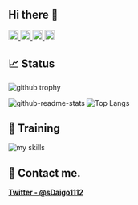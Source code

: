 ## Hi there 👋
<p align="left">
  <a href="https://github.com/SuharaDaigo">
    <img height="20" src="https://komarev.com/ghpvc/?username=SuharaDaigo" />
  </a>
  <a href="https://github.com/SuharaDaigo">
    <img height="20" src="https://img.shields.io/github/followers/SuharaDaigo?label=follow&logo=github&style=flat" />
  </a>
  <a href="http://qiita.com/SDaigo1112">
    <img height="20" src="https://qiita-badge.apiapi.app/s/SDaigo1112/posts.svg" />
  </a>
  <a href="http://qiita.com/SDaigo1112">
    <img height="20" src="https://qiita-badge.apiapi.app/s/SDaigo1112/contributions.svg" />
  </a>
</p>

## 📈 Status
<img align="center" alt="github trophy" src="http://github-profile-summary-cards.vercel.app/api/cards/profile-details?username=SuharaDaigo&theme=tokyonight">

![github-readme-stats](https://github-readme-stats-clone-ec8i.vercel.app/api?username=SuharaDaigo&count_private=true&show_icons=true&theme=tokyonight)
![Top Langs](https://github-readme-stats-clone-ec8i.vercel.app/api/top-langs/?username=SuharaDaigo&layout=compact&count_private=true&theme=tokyonight&hide=javascript,html,css,CMAKE)

## 🌱 Training
<img alt="my skills" src="https://skillicons.dev/icons?theme=dark&perline=8&i=neovim,vim,cpp,python,golang,flutter,arduino,firebase,git,github,githubactions">


## 📨 Contact me.

**[Twitter - @sDaigo1112](https://twitter.com/sDaigo1112)**
<!--
**SuharaDaigo/SuharaDaigo** is a ✨ _special_ ✨ repository because its `README.md` (this file) appears on your GitHub profile.

Here are some ideas to get you started:

- 🔭 I’m currently working on ...
- 🌱 I’m currently learning ...
- 👯 I’m looking to collaborate on ...
- 🤔 I’m looking for help with ...
- 💬 Ask me about ...
- 📫 How to reach me: ...
- 😄 Pronouns: ...
- ⚡ Fun fact: ...
-->
